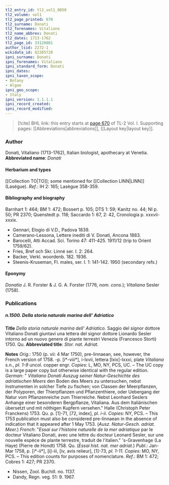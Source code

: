 ```yaml
---
tl2_entry_id: tl2_vol1_0850
tl2_volume: vol1
tl2_page_printed: 670
tl2_surname: Donati
tl2_forenames: Vitaliano
tl2_name_abbrev: Donati
tl2_dates: 1713-1762
tl2_page_id: 33120801
author_lsid: 2272-1
wikidata_id: Q2265720
ipni_surname: Donati
ipni_forenames: Vitaliano
ipni_standard_form: Donati
ipni_dates: 
ipni_taxon_scope: 
- Botany
- Algae
ipni_geo_scope: 
- Italy
ipni_version: 1.1.1.1
ipni_record_created: 
ipni_record_modified:
---
```



> [!cite] BHL link: this entry starts at [page 670](https://www.biodiversitylibrary.org/page/33120801) of TL-2 Vol. I.
> Supporting pages: [[Abbreviations|abbreviations]], [[Layout key|layout key]].

### Author

Donati, Vitaliano (1713-1762), Italian biologist, apothecary at Venetia. 
**Abbreviated name**: *Donati*

#### Herbarium and types

[[Collection TO|TO]]; some mentioned for [[Collection LINN|LINN]] (Laségue).
*Ref*.: IH 2: 165; Lasègue 358-359.

#### Bibliography and biography

Barnhart 1: 464; BM 1: 472; Bossert p. 105; DTS 1: 59; Kanitz no. 44; NI p. 50; PR 2370; Quenstedt p. 118; Saccardo 1: 67, 2: 42, Cronologia p. xxxvii-xxxix.
- Gennari, Elogio di V.D., Padova 1839.
- Camerano-Lessona, Lettere inediti di V. Donati, Ancona 1883.
- Barocelli, Atti Accad. Sci. Torino 47: 411-425. 1911/12 (trip to Orient 1759/62).
- Fries, Bref och Skr. Linné ser. I. 2: 264.
- Backer, Verkl. woordenb. 182. 1936.
- Steenis-Kruseman, Fl. males, ser. I. 1: 141-142. 1950 (secondary refs.)

#### Eponymy

*Donatia* J. R. Forster & J. G. A. Forster (1776, *nom. cons.*); *Vitaliana* Sesler (1758).

### Publications

##### n.1500. Della storia naturale marina dell' Adriatico

**Title**
*Della storia naturale marina dell' Adriatico*. Saggio del signor dottore Vitaliano Donati giuntavi una lettera del signor dottore Lionardo Sesler intorno ad un nuovo genere di piante terrestri Venezia (Francesco Storti) 1750. Qu.
**Abbreviated title**: *Stor. nat. Adriat.*

**Notes**
*Orig*.: 1750 (p. vii: 4 Mar 1750), pre-linnaean, see, however, the French version of 1758. -p. \[i\*-viii\*\], i-lxvii, lettera \[lxix\]-lxxxi, plate *Vitaliana* s.n., *pl. 1-9* uncol. copper engr.
*Copies*: L, MO, NY, PCS, UC. – The UC copy is a large paper copy but otherwise identical with the regular edition.
*German*: " *Vitaliano Donati Auszug seiner Natur-Geschichte des adriatischen Meers* den Boden des Meers zu untersuchen, nebst Instrumenten in solcher Tiefe zu fischen; von Classen der Meerpflanzen, der Polyporen, der Thierpflanzen und Pflanzenthiere, oder Uebergang der Natur vom Pflanzenreiche zum Thierreiche. Nebst Leonhard Seslers Anhange einer besonderen Bergpflanze, Vitaliana. Aus dem Italiänischen übersetzt und mit nöthigen Kupfern versehen." Halle (Christoph Peter Franckens) 1753. Qu. p. \[1\]-71, \[72, index\], pl. *i-ii. Copies*: NY, PCS. – This 1753 publication must also be considered pre-linnaean in the absence of indication that it appeared after 1 May 1753. (*Ausz. Natur-Gesch. adriat. Meer.*)
*French*: "*Essai sur l'histoire naturelle de la mer adriatique* par le docteur Vitaliano Donati, avec une lettre du docteur Leonard Sesler, sur une nouvelle espèce de plante terrestre, traduit de l'italien." 's-Gravenhage (La Haye) (Pierre de Hondt) 1758. Qu. (*Essai hist. nat. mer adriat.*)
*Publ*.: Jan-Mar 1758, p. \[i\*-ii\*\], \[i\]-iii, \[iv, avis relieur\], \[1\]-73, *pl. 1-11. Copies*: MO, NY, PCS. – This edition counts for purposes of nomenclature.
*Ref*.: BM 1: 472; Cobres 1: 427; PR 2370.
- Nissen, Zool. Buchill. no. 1137.
- Dandy, Regn. veg. 51: 9. 1967.


